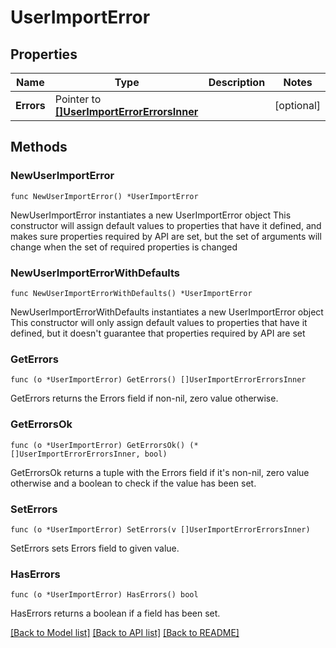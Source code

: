 # UserImportError

## Properties

Name | Type | Description | Notes
------------ | ------------- | ------------- | -------------
**Errors** | Pointer to [**[]UserImportErrorErrorsInner**](UserImportErrorErrorsInner.md) |  | [optional]

## Methods

### NewUserImportError

`func NewUserImportError() *UserImportError`

NewUserImportError instantiates a new UserImportError object
This constructor will assign default values to properties that have it defined,
and makes sure properties required by API are set, but the set of arguments
will change when the set of required properties is changed

### NewUserImportErrorWithDefaults

`func NewUserImportErrorWithDefaults() *UserImportError`

NewUserImportErrorWithDefaults instantiates a new UserImportError object
This constructor will only assign default values to properties that have it defined,
but it doesn't guarantee that properties required by API are set

### GetErrors

`func (o *UserImportError) GetErrors() []UserImportErrorErrorsInner`

GetErrors returns the Errors field if non-nil, zero value otherwise.

### GetErrorsOk

`func (o *UserImportError) GetErrorsOk() (*[]UserImportErrorErrorsInner, bool)`

GetErrorsOk returns a tuple with the Errors field if it's non-nil, zero value otherwise
and a boolean to check if the value has been set.

### SetErrors

`func (o *UserImportError) SetErrors(v []UserImportErrorErrorsInner)`

SetErrors sets Errors field to given value.

### HasErrors

`func (o *UserImportError) HasErrors() bool`

HasErrors returns a boolean if a field has been set.

[[Back to Model list]](../README.md#documentation-for-models) [[Back to API list]](../README.md#documentation-for-api-endpoints) [[Back to README]](../README.md)

